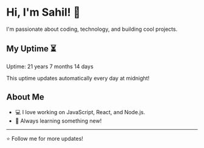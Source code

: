 # Hi, I'm Sahil! 👋

I'm passionate about coding, technology, and building cool projects.

## My Uptime ⏳
Uptime: 21 years 7 months 14 days

This uptime updates automatically every day at midnight!

## About Me
- 💻 I love working on JavaScript, React, and Node.js.
- 🎯 Always learning something new!

---

⭐️ Follow me for more updates!
